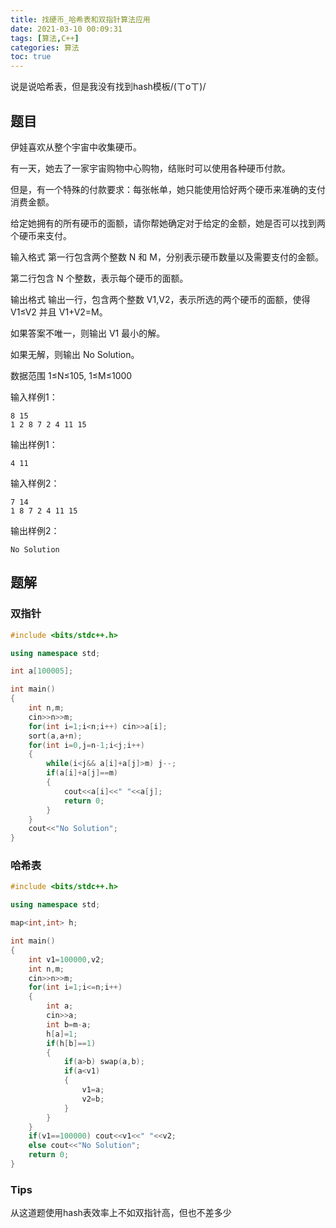 ```yaml
---
title: 找硬币_哈希表和双指针算法应用
date: 2021-03-10 00:09:31
tags: [算法,C++]
categories: 算法
toc: true
---
```


说是说哈希表，但是我没有找到hash模板/(ㄒoㄒ)/

<!--more-->

## 题目

伊娃喜欢从整个宇宙中收集硬币。

有一天，她去了一家宇宙购物中心购物，结账时可以使用各种硬币付款。

但是，有一个特殊的付款要求：每张帐单，她只能使用恰好两个硬币来准确的支付消费金额。

给定她拥有的所有硬币的面额，请你帮她确定对于给定的金额，她是否可以找到两个硬币来支付。

输入格式
第一行包含两个整数 N 和 M，分别表示硬币数量以及需要支付的金额。

第二行包含 N 个整数，表示每个硬币的面额。

输出格式
输出一行，包含两个整数 V1,V2，表示所选的两个硬币的面额，使得 V1≤V2 并且 V1+V2=M。

如果答案不唯一，则输出 V1 最小的解。

如果无解，则输出 No Solution。

数据范围
1≤N≤105,
1≤M≤1000

输入样例1：

    8 15
    1 2 8 7 2 4 11 15

输出样例1：

    4 11

输入样例2：

    7 14
    1 8 7 2 4 11 15

输出样例2：

    No Solution

## 题解

### 双指针

```C++
#include <bits/stdc++.h>

using namespace std;

int a[100005];

int main()
{
    int n,m;
    cin>>n>>m;
    for(int i=1;i<n;i++) cin>>a[i];
    sort(a,a+n);
    for(int i=0,j=n-1;i<j;i++)
    {
        while(i<j&& a[i]+a[j]>m) j--;
        if(a[i]+a[j]==m)
        {
            cout<<a[i]<<" "<<a[j];
            return 0;
        }
    }
    cout<<"No Solution";
}
```

### 哈希表

```c++
#include <bits/stdc++.h>

using namespace std;

map<int,int> h;

int main()
{
    int v1=100000,v2;
    int n,m;
    cin>>n>>m;
    for(int i=1;i<=n;i++)
    {
        int a;
        cin>>a;
        int b=m-a;
        h[a]=1;
        if(h[b]==1)
        {
            if(a>b) swap(a,b);
            if(a<v1)
            {
                v1=a;
                v2=b;
            }
        }
    }
    if(v1==100000) cout<<v1<<" "<<v2;
    else cout<<"No Solution";
    return 0;
}
```

### Tips

从这道题使用hash表效率上不如双指针高，但也不差多少
